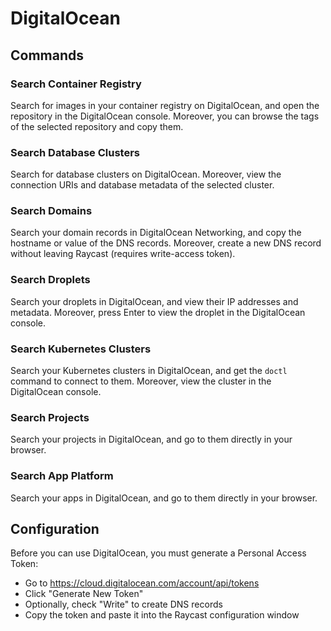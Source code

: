 # DigitalOcean

## Commands

### Search Container Registry
Search for images in your container registry on DigitalOcean, and open the repository in the DigitalOcean console.
Moreover, you can browse the tags of the selected repository and copy them.

### Search Database Clusters
Search for database clusters on DigitalOcean.
Moreover, view the connection URIs and database metadata of the selected cluster.

### Search Domains
Search your domain records in DigitalOcean Networking, and copy the hostname or value of the DNS records.
Moreover, create a new DNS record without leaving Raycast (requires write-access token).

### Search Droplets
Search your droplets in DigitalOcean, and view their IP addresses and metadata.
Moreover, press Enter to view the droplet in the DigitalOcean console.

### Search Kubernetes Clusters
Search your Kubernetes clusters in DigitalOcean, and get the `doctl` command to connect to them.
Moreover, view the cluster in the DigitalOcean console.

### Search Projects
Search your projects in DigitalOcean, and go to them directly in your browser.

### Search App Platform
Search your apps in DigitalOcean, and go to them directly in your browser.

## Configuration
Before you can use DigitalOcean, you must generate a Personal Access Token:
- Go to https://cloud.digitalocean.com/account/api/tokens
- Click "Generate New Token"
- Optionally, check "Write" to create DNS records
- Copy the token and paste it into the Raycast configuration window
